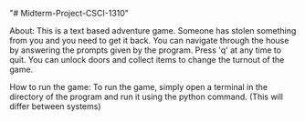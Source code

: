 "# Midterm-Project-CSCI-1310" 


About:
This is a text based adventure game. Someone has stolen something from you and 
you need to get it back. You can navigate through the house by answering the 
prompts given by the program. Press 'q' at any time to quit. You can unlock 
doors and collect items to change the turnout of the game. 

How to run the game:
To run the game, simply open a terminal in the directory of the program and run it 
using the python command. (This will differ between systems)
